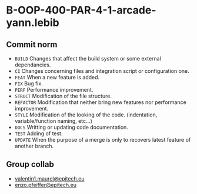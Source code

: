 # B-OOP-400-PAR-4-1-arcade-yann.lebib
## Commit norm
  - `BUILD` Changes that affect the build system or some external dependancies.
  - `CI` Changes concerning files and integration script or configuration one.
  - `FEAT` When a new feature is added.
  - `FIX` Bug fix.
  - `PERF` Performance improvement.
  - `STRUCT` Modification of the file structure.
  - `REFACTOR` Modification that neither bring new features nor performance improvement.
  - `STYLE` Modification of the looking of the code. (indentation, variable/function naming, etc...)
  - `DOCS` Writting or updating code documentation.
  - `TEST` Adding of test.
  - `UPDATE` When the purpose of a merge is only to recovers latest feature of another branch.


## Group collab
  - valentin1.maurel@epitech.eu
  - enzo.pfeiffer@epitech.eu
